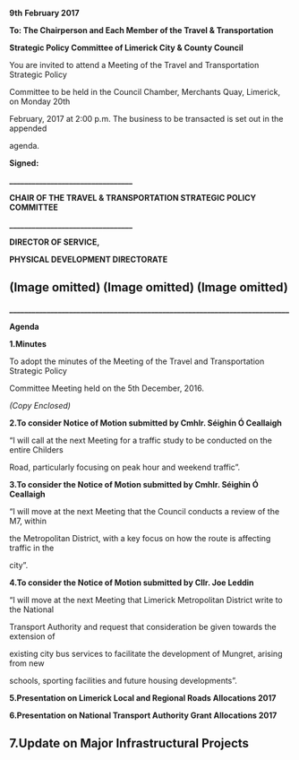 **9th** **February 2017**

**To: The Chairperson and Each Member of the Travel & Transportation**

**Strategic Policy Committee of Limerick City & County Council**

You are invited to attend a Meeting of the Travel and Transportation Strategic Policy

Committee to be held in the Council Chamber, Merchants Quay, Limerick, on Monday 20th

February, 2017 at 2:00 p.m. The business to be transacted is set out in the appended

agenda.

**Signed:**

**\_\_\_\_\_\_\_\_\_\_\_\_\_\_\_\_\_\_\_\_\_\_\_\_\_\_\_\_\_\_\_\_\_**

**CHAIR OF THE TRAVEL & TRANSPORTATION STRATEGIC POLICY COMMITTEE**

**\_\_\_\_\_\_\_\_\_\_\_\_\_\_\_\_\_\_\_\_\_\_\_\_\_\_\_\_\_\_\_\_\_**

**DIRECTOR OF SERVICE,**

**PHYSICAL DEVELOPMENT DIRECTORATE**

(Image omitted)
(Image omitted)
(Image omitted)
---
**\_\_\_\_\_\_\_\_\_\_\_\_\_\_\_\_\_\_\_\_\_\_\_\_\_\_\_\_\_\_\_\_\_\_\_\_\_\_\_\_\_\_\_\_\_\_\_\_\_\_\_\_\_\_\_\_\_\_\_\_\_\_\_\_\_\_\_\_\_\_\_\_\_\_\_**

**Agenda**

**1.Minutes**

To adopt the minutes of the Meeting of the Travel and Transportation Strategic Policy

Committee Meeting held on the 5th December, 2016.

*(Copy Enclosed)*

**2.To consider Notice of Motion submitted by Cmhlr. Séighin Ó Ceallaigh**

“I will call at the next Meeting for a traffic study to be conducted on the entire Childers

Road, particularly focusing on peak hour and weekend traffic”.

**3.To consider the Notice of Motion submitted by Cmhlr. Séighin Ó Ceallaigh**

“I will move at the next Meeting that the Council conducts a review of the M7, within

the Metropolitan District, with a key focus on how the route is affecting traffic in the

city”.

**4.To consider the Notice of Motion submitted by Cllr. Joe Leddin**

“I will move at the next Meeting that Limerick Metropolitan District write to the National

Transport Authority and request that consideration be given towards the extension of

existing city bus services to facilitate the development of Mungret, arising from new

schools, sporting facilities and future housing developments”.

**5.Presentation on Limerick Local and Regional Roads Allocations 2017**

**6.Presentation on National Transport Authority Grant Allocations 2017**

**7.Update on Major Infrastructural Projects**
---
